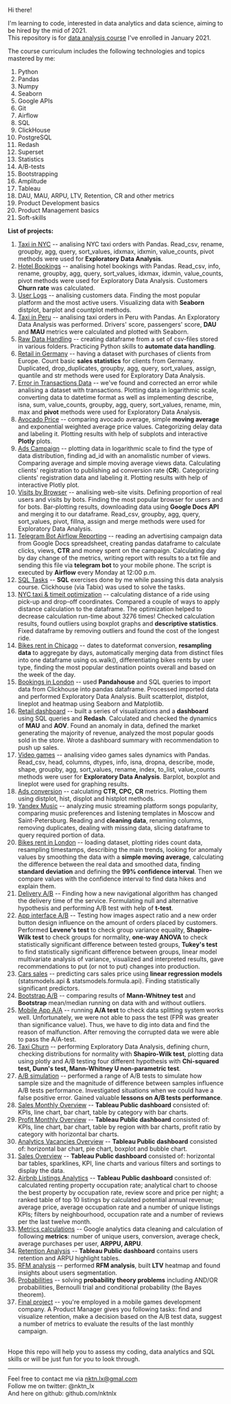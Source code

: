 Hi there!


I'm learning to code, interested in data analytics and data science, aiming to be hired by the mid of 2021.  
This repository is for [data analysis course](https://karpov.courses/) I've enrolled in January 2021.    

The course curriculum includes the following technologies and topics mastered by me:  
1. Python
2. Pandas
3. Numpy
4. Seaborn
5. Google APIs
6. Git
7. Airflow
8. SQL
9. ClickHouse
10. PostgreSQL
11. Redash
12. Superset
13. Statistics
14. A/B-tests
15. Bootstrapping
16. Amplitude
17. Tableau
18. DAU, MAU, ARPU, LTV, Retention, CR and other metrics
19. Product Development basics
20. Product Management basics
21. Soft-skills  
   
   
   
   
   
**List of projects:**
1. [Taxi in NYC](https://github.com/nktnlx/data_analysis_course/tree/main/1_taxi_in_nyc) -- analising NYC taxi orders with Pandas. Read_csv, rename, groupby, agg, query, sort_values, idxmax, idxmin, value_counts, pivot methods were used for **Exploratory Data Analysis**.
2. [Hotel Bookings](https://github.com/nktnlx/data_analysis_course/tree/main/2_hotel_bookings) -- analising hotel bookings with Pandas. Read_csv, info, rename, groupby, agg, query, sort_values, idxmax, idxmin, value_counts, pivot methods were used for Exploratory Data Analysis. Customers **Churn rate** was calculated.  
3. [User Logs](https://github.com/nktnlx/data_analysis_course/tree/main/3_user_logs) -- analising customers data. Finding the most popular platform and the most active users. Visualizing data with **Seaborn** distplot, barplot and countplot methods.       
4. [Taxi in Peru](https://github.com/nktnlx/data_analysis_course/tree/main/4_taxi_peru) -- analising  taxi orders in Peru with Pandas. An Exploratory Data Analysis was performed. Drivers' score, passengers' score, **DAU** and **MAU** metrics were calculated and plotted with Seaborn.   
5. [Raw Data Handling](https://github.com/nktnlx/data_analysis_course/tree/main/5_raw_data_handling) -- creating dataframe from a set of csv-files stored in various folders. Practicing Python skills to **automate data handling**.  
6. [Retail in Germany](https://github.com/nktnlx/data_analysis_course/tree/main/6_retail_in_germany) -- having a dataset with purchases of clients from Europe. Count basic **sales statistics** for clients from Germany. Duplicated, drop_duplicates, groupby, agg, query, sort_values, assign, quantile and str methods were used for Exploratory Data Analysis. 
7. [Error in Transactions Data](https://github.com/nktnlx/data_analysis_course/tree/main/7_error_in_transaction_data) -- we've found and corrected an error while analising a dataset with transactions. Plotting data in logarithmic scale, converting data to datetime format as well as implementing describe, isna, sum, value_counts, groupby, agg, query, sort_values, rename, min, max and **pivot** methods were used for Exploratory Data Analysis.   
8. [Avocado Price](https://github.com/nktnlx/data_analysis_course/tree/main/8_avocado_price) -- comparing avocado average, simple **moving average** and exponential weighted average price values. Categorizing delay data and labeling it. Plotting results with help of subplots and interactive **Plotly** plots.  
9. [Ads Campaign](https://github.com/nktnlx/data_analysis_course/tree/main/9_ads_campaign) -- plotting data in logarithmic scale to find the type of data distribution, finding ad_id with an anomalistic number of views. Comparing average and simple moving average views data. Calculating clients' registration to publishing ad conversion rate (**CR**). Categorizing clients' registration data and labeling it. Plotting results with help of interactive Plotly plot.  
10. [Visits by Browser](https://github.com/nktnlx/data_analysis_course/tree/main/10_visits_by_browser) -- analising web-site visits. Defining proportion of real users and visits by bots. Finding the most popular browser for users and for bots. Bar-plotting results, downloading data using **Google Docs API** and merging it to our dataframe. Read_csv, groupby, agg, query, sort_values, pivot, fillna, assign and merge methods were used for Exploratory Data Analysis.
11. [Telegram Bot Airflow Reporting](https://github.com/nktnlx/data_analysis_course/tree/main/11_telegram_bot_airflow_reporting) -- reading an advertising campaign data from Google Docs spreadsheet, creating pandas dataframe to calculate clicks, views, **CTR** and money spent on the campaign. Calculating day by day change of the metrics, writing report with results to a txt file and sending this file via **telegram bot** to your mobile phone. The script is executed by **Airflow** every Monday at 12:00 p.m.   
12. [SQL Tasks](https://github.com/nktnlx/data_analysis_course/tree/main/12_sql_task) -- **SQL** exercises done by me while passing this data analysis course. Clickhouse (via Tabix) was used to solve the tasks.  
13. [NYC taxi & timeit optimization](https://github.com/nktnlx/data_analysis_course/tree/main/13_nyc_taxi_timeit_optimization) -- calculating distance of a ride using pick-up and drop-off coordinates. Compared a couple of ways to apply distance calculation to the dataframe. The optimization helped to decrease calculation run-time about 3276 times! Checked calculation results, found outliers using boxplot graphs and **descriptive statistics**. Fixed dataframe by removing outliers and found the cost of the longest ride.  
14. [Bikes rent in Chicago](https://github.com/nktnlx/data_analysis_course/tree/main/14_bikes_rent_chicago) -- dates to dateformat conversion, **resampling data** to aggregate by days, automatically merging data from distinct files into one dataframe using os.walk(), differentiating bikes rents by user type, finding the most popular destination points overall and based on the week of the day.  
15. [Bookings in London](https://github.com/nktnlx/data_analysis_course/tree/main/15_booking_in_london) -- used **Pandahouse** and SQL queries to import data from Clickhouse into pandas dataframe. Processed imported data and performed Exploratory Data Analysis. Built scatterplot, distplot, lineplot and heatmap using Seaborn and Matplotlib.  
16. [Retail dashboard](https://github.com/nktnlx/data_analysis_course/tree/main/16_retail_dashboard) -- built a series of visualizations and a **dashboard** using SQL queries and **Redash**. Calculated and checked the dynamics of **MAU** and **AOV**. Found an anomaly in data, defined the market generating the majority of revenue, analyzed the most popular goods sold in the store. Wrote a dashboard summary with recommendation to push up sales.
17. [Video games](https://github.com/nktnlx/data_analysis_course/tree/main/17_video_games) --  analising video games sales dynamics with Pandas. Read_csv, head, columns, dtypes, info, isna, dropna, describe, mode, shape, groupby, agg, sort_values, rename, index, to_list, value_counts methods were user for **Exploratory Data Analysis**. Barplot, boxplot and lineplot were used for graphing results.    
18. [Ads conversion](https://github.com/nktnlx/data_analysis_course/tree/main/18_ads_conversion) -- calculating **CTR, CPC, CR** metrics. Plotting them using distplot, hist, displot and histplot methods.
19. [Yandex Music](https://github.com/nktnlx/data_analysis_course/tree/main/19_yandex_music) -- analyzing music streaming platform songs popularity, comparing music preferences and listening templates in Moscow and Saint-Petersburg. Reading and **cleaning data**, renaming columns, removing duplicates, dealing with missing data, slicing dataframe to query required portion of data.  
20. [Bikes rent in London](https://github.com/nktnlx/data_analysis_course/tree/main/20_bikes_rent_london) -- loading dataset, plotting rides count data, resampling timestamps, describing the main trends, looking for anomaly values by smoothing the data with a **simple moving average**, calculating the difference between the real data and smoothed data, finding **standard deviation** and defining the **99% confidence interval**. Then we compare values with the confidence interval to find data hikes and explain them.  
21. [Delivery A/B](https://github.com/nktnlx/data_analysis_course/tree/main/21_delivery_ab) -- Finding how a new navigational algorithm has changed the delivery time of the service. Formulating null and alternative hypothesis and performing A/B test with help of **t-test**.  
22. [App interface A/B](https://github.com/nktnlx/data_analysis_course/tree/main/22_app_interface_ab) -- Testing how images aspect ratio and a new order button design influence on the amount of orders placed by customers. Performed **Levene's test** to check group variance equality, **Shapiro-Wilk test** to check groups for normality, **one-way ANOVA** to check statistically significant difference between tested groups, **Tukey's test** to find statistically significant difference between groups, linear model multivariate analysis of variance, visualized and interpreted results, gave recommendations to put (or not to put) changes into production.  
23. [Cars sales](https://github.com/nktnlx/data_analysis_course/tree/main/23_cars_sales) -- predicting cars sales price using **linear regression models** (statsmodels.api & statsmodels.formula.api). Finding statistically significant predictors.  
24. [Bootstrap A/B](https://github.com/nktnlx/data_analysis_course/tree/main/24_bootstrap_ab) -- comparing results of **Mann-Whitney test** and **Bootstrap** mean/median running on data with and without outliers.  
25. [Mobile App A/A](https://github.com/nktnlx/data_analysis_course/tree/main/25_mobile_app_aa) -- running **A/A test** to check data splitting system works well. Unfortunately, we were not able to pass the test (FPR was greater than significance value). Thus, we have to dig into data and find the reason of malfunction. After removing the corrupted data we were able to pass the A/A-test.
26. [Taxi Churn](https://github.com/nktnlx/data_analysis_course/tree/main/26_taxi_churn) -- performing Exploratory Data Analysis, defining churn, checking distributions for normality with **Shapiro-Wilk test**, plotting data using plotly and A/B testing four different hypothesis with **Chi-squared test, Dunn's test, Mann-Whitney U non-parametric test**.
27. [A/B simulation](https://github.com/nktnlx/data_analysis_course/tree/main/27_ab_simulation) -- performed a range of A/B tests to simulate how sample size and the magnitude of difference between samples influence A/B tests performance. Investigated situations when we could have a false positive error. Gained valuable **lessons on A/B tests performance**.  
28. [Sales Monthly Overview](https://public.tableau.com/profile/nktn.lx#!/vizhome/SalesMonthlyOverviewpractice1/Dashboard1) -- **Tableau Public dashboard** consisted of: KPIs, line chart, bar chart, table by category with bar charts.  
29. [Profit Monthly Overview](https://public.tableau.com/profile/nktn.lx#!/vizhome/ProfitMonthlyOverviewpractice2/ProfitMonthlyOverview) -- **Tableau Public dashboard** consisted of: KPIs, line chart, bar chart, table by region with bar charts, profit ratio by category with horizontal bar charts.  
30. [Analytics Vacancies Overview](https://public.tableau.com/profile/nktn.lx#!/vizhome/AnalyticsVacanciesOverviewpractice3/Dashboard1) -- **Tableau Public dashboard** consisted of: horizontal bar chart, pie chart, boxplot and bubble chart.  
31. [Sales Overview](https://public.tableau.com/profile/nktn.lx#!/vizhome/SalesOverviewpractice4/published) -- **Tableau Public dashboard** consisted of: horizontal bar tables, sparklines, KPI, line charts and various filters and sortings to display the data.
32. [Airbnb Listings Analytics](https://public.tableau.com/profile/nktn.lx#!/vizhome/LondonAirbnbListingsAnalyticalDashboardpractice5/Dashboard1) -- **Tableau Public dashboard** consisted of: calculated renting property occupation rate; analytical chart to choose the best property by occupation rate, review score and price per night; a ranked table of top 10 listings by calculated potential annual revenue; average price, average occupation rate and a number of unique listings KPIs; filters by neighbourhood, occupation rate and a number of reviews per the last twelve month.  
33. [Metrics calculations](https://github.com/nktnlx/data_analysis_course/tree/main/33_metrics_calc) -- Google analytics data cleaning and calculation of following **metrics**: number of unique users, conversion, average check, average purchases per user, **ARPPU, ARPU**.
34. [Retention Analysis](https://public.tableau.com/profile/nktn.lx#!/vizhome/RetentionAnalysispractice6/Dashboard1) -- **Tableau Public dashboard** contains users retention and ARPU highlight tables.
35. [RFM analysis](https://github.com/nktnlx/data_analysis_course/tree/main/35_rfm_analysis) -- performed **RFM analysis**, built **LTV** heatmap and found insights about users segmentation.  
36. [Probabilities](https://github.com/nktnlx/data_analysis_course/tree/main/36_probabilities) -- solving **probability theory problems** including AND/OR probabilities, Bernoulli trial and conditional probability (the Bayes theorem).  
37. [Final project](https://github.com/nktnlx/data_analysis_course/tree/main/37_final_project) -- you're employed in a mobile games development company. A Product Manager gives you following tasks: find and visualize retention, make a decision based on the A/B test data, suggest a number of metrics to evaluate the results of the last monthly campaign.  


<br>
Hope this repo will help you to assess my coding, data analytics and SQL skills or will be just fun for you to look through.    



--------------------------------------------
Feel free to contact me via nktn.lx@gmal.com  
Follow me on twitter: @nktn_lx  
And here on github: github.com/nktnlx  